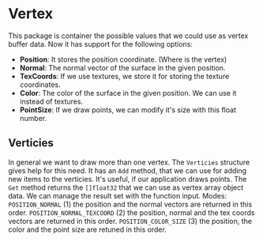# Vertex

This package is container the possible values that we could use as vertex buffer data. Now it has support for the following options:

- **Position**: It stores the position coordinate. (Where is the vertex)
- **Normal**: The normal vector of the surface in the given position.
- **TexCoords**: If we use textures, we store it for storing the texture coordinates.
- **Color**: The color of the surface in the given position. We can use it instead of textures.
- **PointSize**: If we draw points, we can modify it's size with this float number.

## Verticies

In general we want to draw more than one vertex. The `Verticies` structure gives help for this need.
It has an `Add` method, that we can use for adding new items to the verticies. It's useful, if our application draws points.
The `Get` method returns the `[]float32` that we can use as vertex array object data. We can manage the result set with the function input.
Modes: `POSITION_NORMAL` (1) the position and the normal vectors are returned in this order. `POSITION_NORMAL_TEXCOORD` (2) the position, normal and the tex coords vectors are returned in this order. `POSITION_COLOR_SIZE` (3) the position, the color and the point size are retuned in this order.
